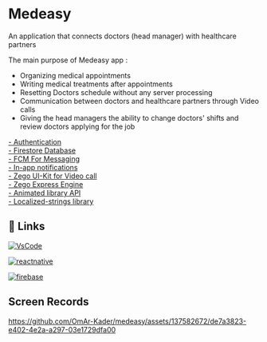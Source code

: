# Medeasy

An application that connects doctors (head manager) with healthcare partners

The main purpose of Medeasy app :
- Organizing medical appointments 
- Writing medical treatments after appointments
- Resetting Doctors schedule without any server processing
- Communication between doctors and healthcare partners through Video calls
- Giving the head managers the ability to change doctors' shifts and review doctors applying for the job

[- Authentication](https://www.npmjs.com/package/@react-native-firebase/auth)  
[- Firestore Database](https://www.npmjs.com/package/@react-native-firebase/firestore)  
[- FCM For Messaging](https://www.npmjs.com/package/@react-native-firebase/messaging)  
[- In-app notifications](https://www.npmjs.com/package/react-native-notifier)  
[- Zego UI-Kit for Video call](https://www.npmjs.com/package/@zegocloud/zego-uikit-prebuilt-call-rn)  
[- Zego Express Engine](https://www.npmjs.com/package/zego-express-engine-reactnative)  
[- Animated library API](https://www.npmjs.com/package/react-native-reanimated)  
[- Localized-strings library](https://www.npmjs.com/package/react-native-localization)  

## 🔗 Links
[![VsCode](https://img.shields.io/badge/Visual%20Studio%20Code-007ACC?style=flat-square&logo=Visual%20Studio%20Code&logoColor=white)](https://code.visualstudio.com/download)

[![reactnative](https://img.shields.io/badge/React%20Native-61DAFB?style=flat-square&logo=React&logoColor=black)](https://reactnative.dev/docs/getting-started)

[![firebase](https://img.shields.io/badge/Firebase-FFCA28?style=flat-square&logo=firebase&logoColor=black)](https://firebase.google.com/docs)

## Screen Records

https://github.com/OmAr-Kader/medeasy/assets/137582672/de7a3823-e402-4e2a-a297-03e1729dfa00
